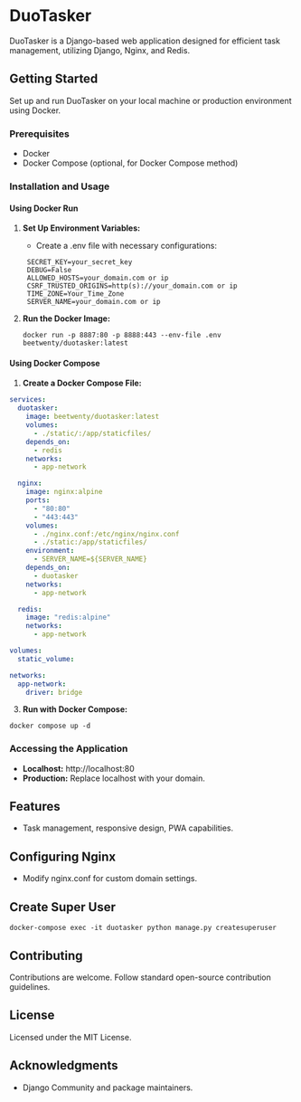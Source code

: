 # DuoTasker

DuoTasker is a Django-based web application designed for efficient task management, utilizing Django, Nginx, and Redis.

## Getting Started

Set up and run DuoTasker on your local machine or production environment using Docker.

### Prerequisites

- Docker
- Docker Compose (optional, for Docker Compose method)

### Installation and Usage

#### Using Docker Run

1. **Set Up Environment Variables:**
   - Create a .env file with necessary configurations:
  
     
   ```env
    SECRET_KEY=your_secret_key
    DEBUG=False
    ALLOWED_HOSTS=your_domain.com or ip
    CSRF_TRUSTED_ORIGINS=http(s)://your_domain.com or ip
    TIME_ZONE=Your_Time_Zone
    SERVER_NAME=your_domain.com or ip
    ```
     
2. **Run the Docker Image:**
   ```shell
   docker run -p 8887:80 -p 8888:443 --env-file .env beetwenty/duotasker:latest

   ```

#### Using Docker Compose

1. **Create a Docker Compose File:**
```yml
services:
  duotasker:
    image: beetwenty/duotasker:latest
    volumes:
      - ./static/:/app/staticfiles/
    depends_on:
      - redis
    networks:
      - app-network

  nginx:
    image: nginx:alpine
    ports:
      - "80:80"
      - "443:443"
    volumes:
      - ./nginx.conf:/etc/nginx/nginx.conf
      - ./static:/app/staticfiles/
    environment:
      - SERVER_NAME=${SERVER_NAME}
    depends_on:
      - duotasker
    networks:
      - app-network

  redis:
    image: "redis:alpine"
    networks:
      - app-network

volumes:
  static_volume:

networks:
  app-network:
    driver: bridge

```

3. **Run with Docker Compose:**

```
docker compose up -d
```
   

### Accessing the Application

- **Localhost:** http://localhost:80
- **Production:** Replace localhost with your domain.

## Features

- Task management, responsive design, PWA capabilities.

## Configuring Nginx

- Modify nginx.conf for custom domain settings.


## Create Super User

```
docker-compose exec -it duotasker python manage.py createsuperuser

```


## Contributing

Contributions are welcome. Follow standard open-source contribution guidelines.

## License

Licensed under the MIT License.

## Acknowledgments

- Django Community and package maintainers.
